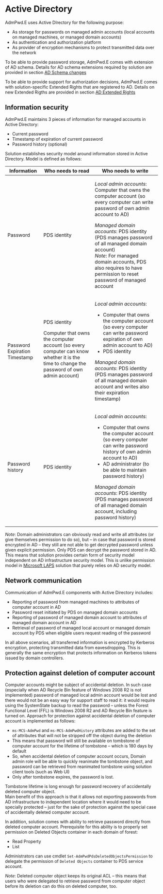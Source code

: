 ﻿# Active Directory
AdmPwd.E uses Active DIrectory for the following purpose:
* As storage for passwords on managed admin accounts (local accounts on managed machines, or managed domain accounts)
* As authentication and authorization platform
* As provider of encryption mechanisms to protect transmitted data over the network

To be able to provide password storage, AdmPwd.E comes with extension of AD schema. Details for AD schema extensions required by solution are provided in section [AD Schema changes](Active-Directory/Schema.md)

To be able to provide support for authorization decisions, AdmPwd.E comes with solution-specific Extended Rights that are registered to AD. Details on new Extended Rigths are provided in section [AD Extended Rights](Active-Directory/Extended-Rights.md)

## Information security
AdmPwd.E maintains 3 pieces of information for managed accounts in Active Directory:
* Current password
* Timestamp of expiration of current password
* Password history (optional)

Solution establishes security model around information stored in Active Directory. Model is defined as follows:  
<table>
<thead>
<tr>
<th>Information</th>
<th>Who needs to read</th>
<th>Who needs to write</th>
</tr>
</thead>
<tbody>
<tr>
<td>Password</td>
<td>PDS identity</td>
<td>

*Local admin accounts*: Computer that owns the computer account (so every computer can write password of own admin account to AD)  

*Managed domain accounts*: PDS identity (PDS manages password of all managed domain account)  
*Note*: For managed domain accounts, PDS also requires to have permission to reset password of managed account
</td>
</tr>
<tr>
<td>Password Expiration Timestamp</td>
<td>PDS identity  

Computer that owns the computer account (so every computer can know whether it is the time to change the password of own admin account)</td>
<td>

*Local admin accounts*:  
* Computer that owns the computer account (so every computer can write password expiration of own admin account to AD)  
* PDS identity

*Managed domain accounts*: PDS identity (PDS manages password of all managed domain account and writes also their expiration timestamp)  
</td>
</tr>
<tr>
<td>Password history</td>
<td>PDS identity</td>
<td>

*Local admin accounts*:
* Computer that owns the computer account (so every computer can write password history of own admin account to AD)  
* AD administrator (to be able to maintain password history)

*Managed domain accounts*: PDS identity (PDS manages password of all managed domain account, including password history)  
</td>
</tr>
</tbody>
</table>

*Note*: Domain administrators can obviously read and write all attributes (or give themselves permission to do so), but – in case that password is stored encrypted in AD – they still are not able to get decrypted password unless given explicit permission. Only PDS can decrypt the password stored in AD. This means that solution provides certain form of security model independent on AD infrastructure security model. This is unlike permission model in [Microsoft LAPS](https://technet.microsoft.com/en-us/mt227395.aspx) solution that purely relies on AD security model.

## Network communication
Communication of AdmPwd.E components with Active Directory includes:
* Reporting of password from managed machines to attributes of computer account in AD
* Password reset initiated by PDS on managed domain accounts
* Reporting of password of managed domain account to attributes of managed domain account in AD
* Retrieval of password of managed local account or managed domain account by PDS when eligible users request reading of the password


In all above scenarios, all transferred information is encrypted by Kerberos encryption, protecting transmitted data from eavesdropping. This is generally the same encryption that protects information on Kerberos tokens issued by domain controllers.

## Protection against deletion of computer account
Computer accounts might be subject of accidental deletion. In such case (especially when AD Recycle Bin feature of Windows 2008 R2 is not implemented) password of managed local admin account would be lost and there would not be an easy way for support staff to read it: it would require using the SystemState backup to read the password – unless the Forest Functional Level (FFL) is Windows 2008 R2 and AD Recycle Bin feature is turned on. Approach for protection against accidental deletion of computer account is implemented as follows:
* <code>ms-MCS-AdmPwd</code> and <code>ms-MCS-AdmPwdHistory</code> attributes are added to the set of attributes that will not be stripped off the object during the deletion
* This means that password will still be available on tombstone of computer account for the lifetime of tombstone – which is 180 days by default
* So, when accidental deletion of computer account occurs, Domain admin role will be able to quickly reanimate the tombstone object, and password can be retrieved from reanimated tombstone using solution client tools (such as Web UI)
* Only after tombstone expires, the password is lost.

Tombstone lifetime is long enough for password recovery of accidentally deleted computer object.   
Main benefit of this approach is that it allows not exporting passwords from AD infrastructure to independent location where it would need to be specially protected – just for the sake of protection against the special case of accidentally deleted computer account.

In addition, solution comes with ability to retrieve password directly from deleted computer account. Prerequisite for this ability is to properly set permission on Deleted Objects container in each domain of forest:
* Read Property
* List

Administrators can use cmdlet <code>Set-AdmPwdPdsDeletedObjectsPermission</code> to delegate the permission of <code>Deleted Objects</code> container to PDS service account.

*Note*: Deleted computer object keeps its original ACL – this means that users who were delegated to retrieve password from computer object before its deletion can do this on deleted computer, too.
